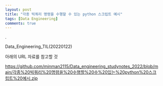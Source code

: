 ```yaml
---
layout: post
title: "각종 빅쿼리 명령을 수행할 수 있는 python 스크립트 예시"
tags: [Data Engineering]
comments: true
---
```


.

Data_Engineering_TIL(20220122)

아래의 URL 자료를 참고할 것

https://github.com/minman2115/Data_engineering_studynotes_2022/blob/main/각종%20빅쿼리%20명령을%20수행할%20수%20있는%20python%20스크립트%20예시.zip